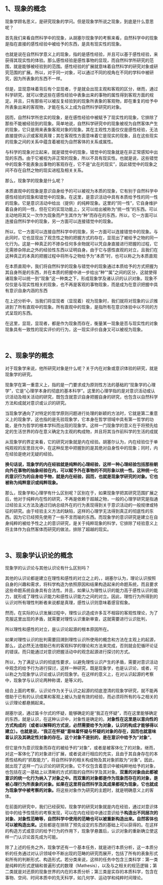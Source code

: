 <h2>1、现象的概念</h2><p data-pid="U5pdT3zK">现象学顾名思义，是研究现象的学问。但是现象学所说之现象，到底是什么意思呢？</p><p data-pid="nGvCr7ml">首先我们来看自然科学中的现象，从胡塞尔现象学的考察来看，自然科学中的现象是指在直接的感性经验中被给予的东西，是具有现实性的现象。</p><p data-pid="NGTUmEPb">也就是说在自然科学意义上的现象，指的是感性经验，并且可以基于感性经验，来获得其现实性的体验。那么感性经验是感性事物的显现，而自然科学所研究的范围，就是能够被经验到的范围。感性经验的扩展就意味着自然科学的研究对象或研究范围的扩展。所以，对于同一对象，可以通过不同的视角在不同的学科中被研究，因为所表象的东西不一样。</p><p data-pid="uvE5zAZs">但是，显现意味着背后有个显现者，于是就会出现主观和客观的区分，继而，通过科学研究，就可以使这些在感性经验中表象出来的事物的属性得到客观方面的规定。并且，只有那些可以被反复经验到的现象所表象的客观物，即在重复的给予中所表象出来的客观物，才能在名义上成为自然科学研究的对象。</p><p data-pid="yha3z_V8">因而，自然科学所忠实的现象，是在感性经验中被赋予了现实性的现象，它排除了那些不能被经验到的现象。简单地说，自然科学研究中的现象被视为自然客体产生的现象，它只是用来表象客观对象的现象。其在主观性方面仅仅是感性经验，无法直接提供认识或客观真理；其在客观性方面意味着它是现实的现象，且在这些现实的现象之间的关系中蕴含着被视为自然客体的关系或属性。</p><p data-pid="6rji8hIs">与科学的现象对立起来，就是错觉中的现象，错觉中的现象就是在非正常感知中出现的东西。由于它被视为非正常的现象，所以不具有现实性。也就是说，这些错觉中的现象不能表象出事物的客观存在，它不是“此在的现实”，因此错觉中的现象之间不存在自然之物的现实进程及相关关系。</p><p data-pid="G5GeUHxJ">那么，现象学的现象是什么呢？</p><p data-pid="Xf8FbeLW">本质直观中的现象是意识自身给予的可以被视为本质的现象，它有别于自然科学中感性经验的现象和错觉中的现象。在这里，是意识活动中具有本质给予性的同一性的现象。它是意识活动中给出（提供）的纯粹现象。这里的“同一性”，它自身维护着自身的同一性，但在它的实现功能上，又可以给出被称为“统一性”的东西。可以主动地将其又一次作为现象而产生其作为“种”而存在的东西，所以，它一方面可以连接自然科学中的现象，另一方面可以连接错觉中的现象。</p><p data-pid="zhGTbwkq">所以，它一方面可以连接自然科学中的现象，另一方面可以连接错觉中的现象。与此同时，它也显现出了观念性之物的把握方式的存在，显现出了被给予之物的同一化行为。这是一种真正的不掺杂任何多余物就可以凭自身直接进行把握的过程，它无需掺杂除此之外的经验性东西以证明自身。由于它与感性直观的对立，且我们在这种真正的本真的把握过程中将所与之物给予为“本质”时，也可以称之为本质直观</p><p data-pid="OJPA2F91">在本质直观中，我们将自然科学的现象与错觉中的现象通过本质给予的方式把握为其自身所是的东西，并在本质的把握中进一步给出“种”“属”之间的区分，这就使得诸现象可以统一到“现象”这一种类之下，形成现象学及诸认识的认识对象。现象不仅仅是与现实性相关的现象，也不再是客观的事物现象，而是成为在意识把握中具有意识自身内涵的东西</p><p data-pid="pb5YAUWG">在上述分析中，当我们将显现者（显现着）视为现象时，我们就将对现象的认识推进到了所有直观中的现象。所有直观中的现象，是指所有在意识体验中以不同的方式呈现的东西。</p><p data-pid="ct6L1Z9g">在这里，显现，显现者，都是作为现象而存在，衡量某一现象是否与现实性的对象现象具有一致性的现实评价的行为，这一现实评价自身又可以被视为现象。</p><p class="ztext-empty-paragraph"><br/></p><h2>2、现象学的概念</h2><p data-pid="B05jvMc7">对于现象学来说，他所研究对象是什么呢？关于内在对象或意识体验的研究，就是现象学的研究。</p><p data-pid="GF0BXI2c">现象学在第一重意义上，指的是一门要求成为原则性方法的基础的“现象学的心理学”，它是“心理学本身的彻底的基本科学”。这里的心理学指的是对意识活动或认识活动及相关活动的研究，既包含就意识自身把握自身的研究，也包含以自然科学方法和成就对意识或认识的研究。</p><p data-pid="cjNvoq-a">当现象学通向了对特定的哲学原则问题进行处理的新颖的方法时，它就是第二重意义上的现象学，这也指的是先验现象学，它本身在哲学领域中具有第一哲学的功能，是作为哲学的根本学科而出现的现象学。这样一门现象学的意义在于将预先给定的生活世界的存在意义确定为主观的构成物，并且将其当作前科学的生活的成就</p><p data-pid="PGz-YEma">从现象学的界定来看，它的研究对象就是内在经验。胡塞尔认为，内在经验位于单纯观视的反思目光中，在这种反思中把握到的是其绝对自身性中的现象；同时，内在经验是绝对无疑的经验。</p><p data-pid="j3agvQZo"><b>换句话说，现象学的内在经验就是纯粹的心理经验，这样一种心理经验包括那些朝向外在事物的抽象经验在内，可以赋予外在事物的不同形象以统一性。这种统一化的意识行为的自身给予物，就是内在经验，因而，也就是现象学研究的对象。它也被称为纯粹意识或纯粹现象。</b></p><p data-pid="MDJT4EXU">那么，现象学和心理学有什么区别呢？区别在于，如果现象学把其研究范围扩展之后，他对于纯粹内在性的研究，不再是依赖于超越之物，一般的心理学研究是指通过经验主义方法及通过归纳总结外在的行为表现得到关于意识活动的一般规律或特征的研究。由于经验主义方法的缺陷，这样的心理学无法得到真正的彻底性的东西。因为它已经预先使用了一些不言而喻的东西。而现象学的意识研究是建立在自身纯粹的被给予性之上的意识研究，是关于纯粹现象的科学，它排除了经验意义上将主体作为自然客体而研究的做法，排除了超越的现实。</p><p class="ztext-empty-paragraph"><br/></p><h2>3、现象学认识论的概念</h2><p data-pid="HKw0fcdQ">现象学的认识论与其他认识论有什么区别吗？</p><p data-pid="x6eq3u25">其他的认识论都是建立在理性和感性的对立之上的，，胡塞尔认为，理论认识按照自身的兴趣和需求，将科学构造为依照原因和结果构造起来的命题系统，而且要求这些命题系统自身具有合法性。并且，如果认为理性认识的能力高于感性认识的能力，就形成了理性认识能力和感性认识能力之间的对立。因此，理性行为所得到的认识对所有理性判断者来说都是真理，感性认识则意味着感官假象。</p><p data-pid="RUrpkUpM">然而，在实际的认识发展过程中，理性认识造成许多互不相容的客观性理论，为了克服这里出现的矛盾，就需要对理性认识重新审查，这就需要进行认识批判，</p><p data-pid="QgwLJySY">所以理性和感性的对立，是认识论起源的根本原因所在。</p><p data-pid="t2j96DYY">如果对理性认识的批判需要回溯到理性认识所使用的概念和方法在主观上的起源，那么，这必然无法借助已有的客观科学的理论和方法来完成，否则就会犯循环论证的错误。而只能通过对意识把握活动中的观念起源进行探讨的方式。</p><p data-pid="i5EWkqRB">所以，为了满足认识的彻底性要求，以避免理性认识产生的矛盾，需要对意识活动中观念的给予行为进行探讨，这样一种研究，既是现象学，也是认识论，或者，可以称之为现象学认识论或认识的现象学。在这样的意义上，在对认识起源的考察中，现象学与认识论两种称谓，是等义的。</p><p data-pid="gkfwpYhd">结合上面的考察，认识论作为关于认识之起源的彻底澄清的现象学研究，就不能再借助于已有的认识成果和客观上被认为是有效的经验，而必须将所有的与之相关的认识理论都悬搁起来。</p><p data-pid="jJm3GZoU">胡塞尔说，通过笛卡尔式的怀疑，能够确定的是“我正在怀疑”，而在这里能够确定的东西，就是认识，在这种认识中，对象性是确定的。<b>对象性在这里是以意向性的方式构成的（或者以解释的方式说，必然需要给予为对象，认识的构成才能够得以建立）。也就是说，“我正在怀疑”意味着怀疑与怀疑的对象的存在，因而也就意味着认识及其确定性对象的存在。这个对象不是别的，是在意识中给予为“对象”</b>。</p><p data-pid="XSnQngZp">但它是作为意识现象而存在的被给予的“对象”，或者是被客体化了的对象。继而，对这一客体化了的对象进行扩展，或者说进行相应的充实，且由于其自身存在的本质性结构的“抓取能力”，将自然科学的相关构成物及其对象抓取为“对象”。因此，就出现了这样一门认识论的研究对象。它不仅包含着意识中被纯粹地给予的对象，也包括在这一基础上以清晰的方式抓取的自然科学及其对象。<b>双重的对象由此都被意识的统一化行为纳入了对象之中。而双重的对象都是作为现象而存在的对象，是被心理行为所表象的对象。如果在这里将自然科学及其成果都视为现象，它也就成为现象学中被考察的对象。</b>将这些对象作为研究的主题时，就是明确意义上的客体。</p><p data-pid="4fGN-NlF">在前面的研究中，我们已经获知，现象学的研究对象就是内在经验，通过对意识体验中的给予性情形的考察发现，可以在内在经验中通过意识给予<b>构造出不同层次的对象、对象性范畴等，自然科学中使用的范畴也可以被重新构造出来。自然客体也可以被构造出来。</b>这些都是在排除了预先设定的东西的基础上可以获得的。在这样的构造方式或意识的给予行为的作用下，现象学悬置后，认识对象的重新确立使这样一门认识论首先成为可能。</p><p data-pid="09ztsKGa">除了上述的任务之外，现象学还有一个基本任务，就是进行本质分析，这一本质分析的任务通过对认识领域中不断出现的范畴的研究而展开，包括了所有的表象形式和所有的判断形式、构造形式。若分类来说，这样的任务中包含三类科学：第一类是纯粹的形式逻辑和普遍形式的数理（Mathesis），以及与之相关的规范逻辑；第二类就是对还原的现象世界的内在的本质分析；第三类是实存的本质科学，包含在事物、空间、时间本质中的先天科学，如几何学、运动学和纯粹时间理论。</p><p></p>